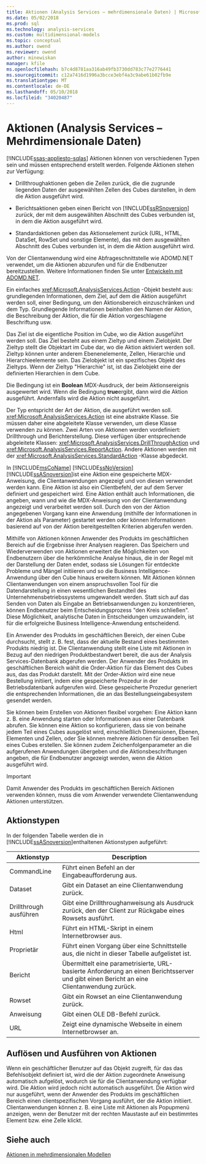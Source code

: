 ```yaml
---
title: Aktionen (Analysis Services – mehrdimensionale Daten) | Microsoft Docs
ms.date: 05/02/2018
ms.prod: sql
ms.technology: analysis-services
ms.custom: multidimensional-models
ms.topic: conceptual
ms.author: owend
ms.reviewer: owend
author: minewiskan
manager: kfile
ms.openlocfilehash: b7c4d8781aa316ab49fb3730dd783c77e2776441
ms.sourcegitcommit: c12a7416d1996a3bcce3ebf4a3c9abe61b02fb9e
ms.translationtype: MT
ms.contentlocale: de-DE
ms.lasthandoff: 05/10/2018
ms.locfileid: "34020487"
---
```

# <a name="actions-analysis-services---multidimensional-data"></a>Aktionen (Analysis Services – Mehrdimensionale Daten)
[!INCLUDE[ssas-appliesto-sqlas](../../includes/ssas-appliesto-sqlas.md)]
  Aktionen können von verschiedenen Typen sein und müssen entsprechend erstellt werden. Folgende Aktionen stehen zur Verfügung:  
  
-   Drillthroughaktionen geben die Zeilen zurück, die die zugrunde liegenden Daten der ausgewählten Zellen des Cubes darstellen, in dem die Aktion ausgeführt wird.  
  
-   Berichtsaktionen geben einen Bericht von [!INCLUDE[ssRSnoversion](../../includes/ssrsnoversion-md.md)] zurück, der mit dem ausgewählten Abschnitt des Cubes verbunden ist, in dem die Aktion ausgeführt wird.  
  
-   Standardaktionen geben das Aktionselement zurück (URL, HTML, DataSet, RowSet und sonstige Elemente), das mit dem ausgewählten Abschnitt des Cubes verbunden ist, in dem die Aktion ausgeführt wird.  
  
 Von der Clientanwendung wird eine Abfrageschnittstelle wie ADOMD.NET verwendet, um die Aktionen abzurufen und für die Endbenutzer bereitzustellen. Weitere Informationen finden Sie unter [Entwickeln mit ADOMD.NET](../../analysis-services/multidimensional-models/adomd-net/developing-with-adomd-net.md).  
  
 Ein einfaches <xref:Microsoft.AnalysisServices.Action> -Objekt besteht aus: grundlegenden Informationen, dem Ziel, auf dem die Aktion ausgeführt werden soll, einer Bedingung, um den Aktionsbereich einzuschränken und dem Typ. Grundlegende Informationen beinhalten den Namen der Aktion, die Beschreibung der Aktion, die für die Aktion vorgeschlagene Beschriftung usw.  
  
 Das Ziel ist die eigentliche Position im Cube, wo die Aktion ausgeführt werden soll. Das Ziel besteht aus einem Zieltyp und einem Zielobjekt. Der Zieltyp stellt die Objektart im Cube dar, wo die Aktion aktiviert werden soll. Zieltyp können unter anderem Ebenenelemente, Zellen, Hierarchie und Hierarchieelemente sein. Das Zielobjekt ist ein spezifisches Objekt des Zieltyps. Wenn der Zieltyp "Hierarchie" ist, ist das Zielobjekt eine der definierten Hierarchien in dem Cube.  
  
 Die Bedingung ist ein **Boolean** MDX-Ausdruck, der beim Aktionsereignis ausgewertet wird. Wenn die Bedingung **true**ergibt, dann wird die Aktion ausgeführt. Andernfalls wird die Aktion nicht ausgeführt.  
  
 Der Typ entspricht der Art der Aktion, die ausgeführt werden soll. <xref:Microsoft.AnalysisServices.Action> ist eine abstrakte Klasse. Sie müssen daher eine abgeleitete Klasse verwenden, um diese Klasse verwenden zu können. Zwei Arten von Aktionen werden vordefiniert: Drillthrough und Berichterstellung. Diese verfügen über entsprechende abgeleitete Klassen: <xref:Microsoft.AnalysisServices.DrillThroughAction> und <xref:Microsoft.AnalysisServices.ReportAction>. Andere Aktionen werden mit der <xref:Microsoft.AnalysisServices.StandardAction> -Klasse abgedeckt.  
  
 In [!INCLUDE[msCoName](../../includes/msconame-md.md)] [!INCLUDE[ssNoVersion](../../includes/ssnoversion-md.md)] [!INCLUDE[ssASnoversion](../../includes/ssasnoversion-md.md)]ist eine Aktion eine gespeicherte MDX-Anweisung, die Clientanwendungen angezeigt und von diesen verwendet werden kann. Eine Aktion ist also ein Clientbefehl, der auf dem Server definiert und gespeichert wird. Eine Aktion enthält auch Informationen, die angeben, wann und wie die MDX-Anweisung von der Clientanwendung angezeigt und verarbeitet werden soll. Durch den von der Aktion angegebenen Vorgang kann eine Anwendung (mithilfe der Informationen in der Aktion als Parameter) gestartet werden oder können Informationen basierend auf von der Aktion bereitgestellten Kriterien abgerufen werden.  
  
 Mithilfe von Aktionen können Anwender des Produkts im geschäftlichen Bereich auf die Ergebnisse ihrer Analysen reagieren. Das Speichern und Wiederverwenden von Aktionen erweitert die Möglichkeiten von Endbenutzern über die herkömmliche Analyse hinaus, die in der Regel mit der Darstellung der Daten endet, sodass sie Lösungen für entdeckte Probleme und Mängel initiieren und so die Business Intelligence-Anwendung über den Cube hinaus erweitern können. Mit Aktionen können Clientanwendungen von einem anspruchsvollen Tool für die Datendarstellung in einen wesentlichen Bestandteil des Unternehmensbetriebssystems umgewandelt werden. Statt sich auf das Senden von Daten als Eingabe an Betriebsanwendungen zu konzentrieren, können Endbenutzer beim Entscheidungsprozess "den Kreis schließen". Diese Möglichkeit, analytische Daten in Entscheidungen umzuwandeln, ist für die erfolgreiche Business Intelligence-Anwendung entscheidend.  
  
 Ein Anwender des Produkts im geschäftlichen Bereich, der einen Cube durchsucht, stellt z. B. fest, dass der aktuelle Bestand eines bestimmten Produkts niedrig ist. Die Clientanwendung stellt eine Liste mit Aktionen in Bezug auf den niedrigen Produktbestandwert bereit, die aus der Analysis Services-Datenbank abgerufen werden. Der Anwender des Produkts im geschäftlichen Bereich wählt die Order-Aktion für das Element des Cubes aus, das das Produkt darstellt. Mit der Order-Aktion wird eine neue Bestellung initiiert, indem eine gespeicherte Prozedur in der Betriebsdatenbank aufgerufen wird. Diese gespeicherte Prozedur generiert die entsprechenden Informationen, die an das Bestellungseingabesystem gesendet werden.  
  
 Sie können beim Erstellen von Aktionen flexibel vorgehen: Eine Aktion kann z. B. eine Anwendung starten oder Informationen aus einer Datenbank abrufen. Sie können eine Aktion so konfigurieren, dass sie von beinahe jedem Teil eines Cubes ausgelöst wird, einschließlich Dimensionen, Ebenen, Elementen und Zellen, oder Sie können mehrere Aktionen für denselben Teil eines Cubes erstellen. Sie können zudem Zeichenfolgenparameter an die aufgerufenen Anwendungen übergeben und die Aktionsbeschriftungen angeben, die für Endbenutzer angezeigt werden, wenn die Aktion ausgeführt wird.  
  
> [!IMPORTANT]  
>  Damit Anwender des Produkts im geschäftlichen Bereich Aktionen verwenden können, muss die vom Anwender verwendete Clientanwendung Aktionen unterstützen.  
  
## <a name="types-of-actions"></a>Aktionstypen  
 In der folgenden Tabelle werden die in [!INCLUDE[ssASnoversion](../../includes/ssasnoversion-md.md)]enthaltenen Aktionstypen aufgeführt:  
  
|Aktionstyp|Description|  
|-----------------|-----------------|  
|CommandLine|Führt einen Befehl an der Eingabeaufforderung aus.|  
|Dataset|Gibt ein Dataset an eine Clientanwendung zurück.|  
|Drillthrough ausführen|Gibt eine Drillthroughanweisung als Ausdruck zurück, den der Client zur Rückgabe eines Rowsets ausführt.|  
|Html|Führt ein HTML-Skript in einem Internetbrowser aus.|  
|Proprietär|Führt einen Vorgang über eine Schnittstelle aus, die nicht in dieser Tabelle aufgelistet ist.|  
|Bericht|Übermittelt eine parametrisierte, URL-basierte Anforderung an einen Berichtsserver und gibt einen Bericht an eine Clientanwendung zurück.|  
|Rowset|Gibt ein Rowset an eine Clientanwendung zurück.|  
|Anweisung|Gibt einen OLE DB-Befehl zurück.|  
|URL|Zeigt eine dynamische Webseite in einem Internetbrowser an.|  
  
## <a name="resolving-and-executing-actions"></a>Auflösen und Ausführen von Aktionen  
 Wenn ein geschäftlicher Benutzer auf das Objekt zugreift, für das das Befehlsobjekt definiert ist, wird die der Aktion zugeordnete Anweisung automatisch aufgelöst, wodurch sie für die Clientanwendung verfügbar wird. Die Aktion wird jedoch nicht automatisch ausgeführt. Die Aktion wird nur ausgeführt, wenn der Anwender des Produkts im geschäftlichen Bereich einen clientspezifischen Vorgang ausführt, der die Aktion initiiert. Clientanwendungen können z. B. eine Liste mit Aktionen als Popupmenü anzeigen, wenn der Benutzer mit der rechten Maustaste auf ein bestimmtes Element bzw. eine Zelle klickt.  
  
## <a name="see-also"></a>Siehe auch  
 [Aktionen in mehrdimensionalen Modellen](../../analysis-services/multidimensional-models/actions-in-multidimensional-models.md)  
  
  
